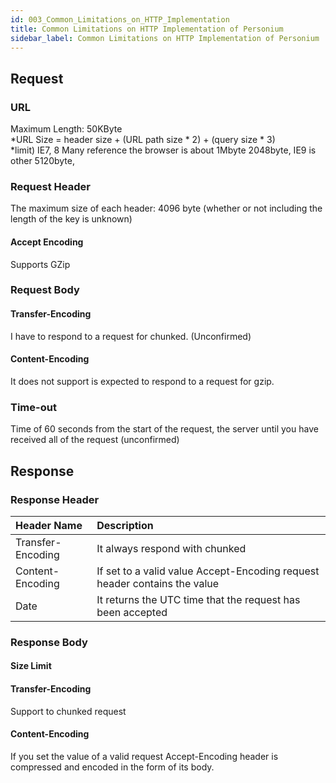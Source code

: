 ```yaml
---
id: 003_Common_Limitations_on_HTTP_Implementation
title: Common Limitations on HTTP Implementation of Personium
sidebar_label: Common Limitations on HTTP Implementation of Personium
---
```



## Request

### URL

Maximum Length: 50KByte  
\*URL Size = header size + (URL path size * 2) + (query size * 3)  
\*limit) IE7, 8 Many reference the browser is about 1Mbyte 2048byte, IE9 is other 5120byte,

### Request Header

The maximum size of each header: 4096 byte (whether or not including the length of the key is unknown)

#### Accept Encoding

Supports GZip

### Request Body

#### Transfer-Encoding

I have to respond to a request for chunked. (Unconfirmed)

#### Content-Encoding

It does not support is expected to respond to a request for gzip.

### Time-out

Time of 60 seconds from the start of the request, the server until you have received all of the request (unconfirmed)


## Response

### Response Header

|Header Name|Description|
|:--|:--|
|Transfer-Encoding|It always respond with chunked|
|Content-Encoding|If set to a valid value Accept-Encoding request header contains the value|
|Date|It returns the UTC time that the request has been accepted|

### Response Body

#### Size Limit

#### Transfer-Encoding

Support to chunked request

#### Content-Encoding

If you set the value of a valid request Accept-Encoding header is compressed and encoded in the form of its body.

